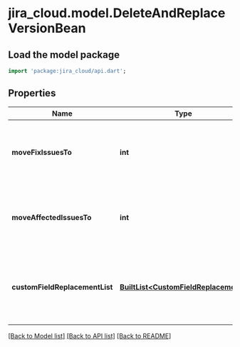 # jira_cloud.model.DeleteAndReplaceVersionBean

## Load the model package
```dart
import 'package:jira_cloud/api.dart';
```

## Properties
Name | Type | Description | Notes
------------ | ------------- | ------------- | -------------
**moveFixIssuesTo** | **int** | The ID of the version to update &#x60;fixVersion&#x60; to when the field contains the deleted version. | [optional] [default to null]
**moveAffectedIssuesTo** | **int** | The ID of the version to update &#x60;affectedVersion&#x60; to when the field contains the deleted version. | [optional] [default to null]
**customFieldReplacementList** | [**BuiltList&lt;CustomFieldReplacement&gt;**](CustomFieldReplacement.md) | An array of custom field IDs (&#x60;customFieldId&#x60;) and version IDs (&#x60;moveTo&#x60;) to update when the fields contain the deleted version. | [optional] [default to const []]

[[Back to Model list]](../README.md#documentation-for-models) [[Back to API list]](../README.md#documentation-for-api-endpoints) [[Back to README]](../README.md)


